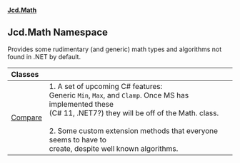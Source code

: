 #### [Jcd.Math](index.md 'index')

## Jcd.Math Namespace

Provides some rudimentary (and generic) math types and algorithms not   
found in .NET by default.

| Classes | |
| :--- | :--- |
| [Compare](Jcd.Math.Compare.md 'Jcd.Math.Compare') | 1. A set of upcoming C# features:<br/>   Generic `Min`, `Max`, and `Clamp`. Once MS has implemented these<br/>   (C# 11, .NET7?) they will be off of the Math. class.<br/><br/>2. Some custom extension methods that everyone seems to have to<br/>   create, despite well known algorithms. |
